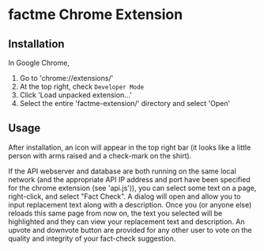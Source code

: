 # factme Chrome Extension

## Installation

In Google Chrome,

1. Go to 'chrome://extensions/'
2. At the top right, check `Developer Mode`
3. Click 'Load unpacked extension...'
4. Select the entire 'factme-extension/' directory and select 'Open'

## Usage

After installation, an icon will appear in the top right bar (it looks like a little person with arms raised and a check-mark on the shirt).

If the API webserver and database are both running on the same local network (and the appropriate API IP address and port have been specified for the chrome extension (see 'api.js')), you can select some text on a page, right-click, and select "Fact Check". A dialog will open and allow you to input replacement text along with a description. Once you (or anyone else) reloads this same page from now on, the text you selected will be highlighted and they can view your replacement text and description. An upvote and downvote button are provided for any other user to vote on the quality and integrity of your fact-check suggestion.
